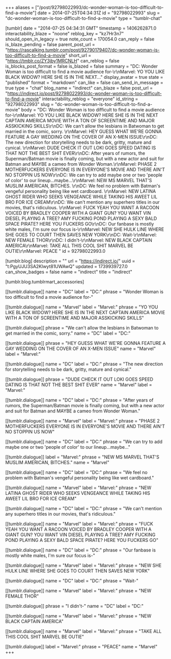 +++
aliases = ["/post/92798022993/dc-wonder-woman-is-too-difficult-to-find-a-movie"]
date = 2014-07-25T04:34:31Z
id = "92798022993"
slug = "dc-wonder-woman-is-too-difficult-to-find-a-movie"
type = "tumblr-chat"

[tumblr]
date = "2014-07-25 04:34:31 GMT"
timestamp = 1406262871.0
interactability_blaze = "noone"
reblog_key = "kz7Hr3n7"
should_open_in_legacy = true
note_count = 170054.0
can_reply = false
is_blaze_pending = false
parent_post_url = "https://rascalking.tumblr.com/post/92790179407/dc-wonder-woman-is-too-difficult-to-find-a-movie"
short_url = "https://tmblr.co/ZY3jby1MRCNLH"
can_reblog = false
is_blocks_post_format = false
is_blazed = false
summary = "DC: Wonder Woman is too difficult to find a movie audience for-\r\nMarvel: YO YOU LIKE BLACK WIDOW? HERE SHE IS IN THE NEXT..."
display_avatar = true
state = "published"
format = "markdown"
can_like = false
can_send_in_message = true
type = "chat"
blog_name = "indirect"
can_blaze = false
post_url = "https://indirect.io/post/92798022993/dc-wonder-woman-is-too-difficult-to-find-a-movie"
interactability_reblog = "everyone"
id_string = "92798022993"
slug = "dc-wonder-woman-is-too-difficult-to-find-a-movie"
body = "DC: Wonder Woman is too difficult to find a movie audience for-\r\nMarvel: YO YOU LIKE BLACK WIDOW? HERE SHE IS IN THE NEXT CAPTAIN AMERICA MOVIE WITH A TON OF SCREENTIME AND MAJOR ASSKICKING SKILLS\r\nDC: We can't allow the lesbians in Batwoman to get married in the comic, sorry. \r\nMarvel: HEY GUESS WHAT WE'RE GONNA FEATURE A GAY WEDDING ON THE COVER OF AN X-MEN ISSUE\r\nDC: The new direction for storytelling needs to be dark, gritty, mature and cynical. \r\nMarvel: DUDE CHECK IT OUT LOKI GOES SPEED DATING IS THAT NOT THE BEST SHIT EVER\r\nDC: After years of rumors, the Superman/Batman movie is finally coming, but with a new actor and suit for Batman and MAYBE a cameo from Wonder Woman.\r\nMarvel: PHASE 2 MOTHERFUCKERS EVERYONE IS IN EVERYONE'S MOVIE AND THERE AIN'T NO STOPPIN US NOW\r\nDC: We can try to add maybe one or two 'people of color' to our lineup...maybe...\r\nMarvel: NEW MS MARVEL THAT'S MUSLIM AMERICAN, BITCHES. \r\nDC: We feel no problem with Batman's vengeful personality being like wet cardboard. \r\nMarvel: NEW LATINA GHOST RIDER WHO SEEKS VENGEANCE WHILE TAKING HIS AWEET LIL BRO FOR ICE CREAM\r\nDC: We can't mention any superhero titles in our movies, that's ridiculous. \r\nMarvel: FUCK YEAH YOU WANT A RACOON VOICED BY BRADLEY COOPER WITH A GIANT GUN? YOU WANT VIN DIESEL PLAYING A TREE? AMY FUCKING POND PLAYING A SEXY BALD SPACE PIRATE? HERE YOU FUCKERS GO\r\nDC: Our fanbase is mostly white males, I'm sure our focus is-\r\nMarvel: NEW SHE HULK LINE WHERE SHE GOES TO COURT THEN SAVES NEW YORK\r\nDC: Wait-\r\nMarvel: NEW FEMALE THOR\r\nDC: I didn't-\r\nMarvel: NEW BLACK CAPTAIN AMERICA\r\nMarvel: TAKE ALL THIS COOL SHIT MARVEL BE OUTIE\r\nMarvel: PEACE "
id = 92798022993.0

[tumblr.blog]
description = ""
url = "https://indirect.io/"
uuid = "t:PgyUJU3SA2Klwyt81UWAwQ"
updated = 1739939727.0
can_show_badges = false
name = "indirect"
title = "indirect"

[tumblr.blog.tumblrmart_accessories]

[[tumblr.dialogue]]
name = "DC"
label = "DC:"
phrase = "Wonder Woman is too difficult to find a movie audience for-"

[[tumblr.dialogue]]
name = "Marvel"
label = "Marvel:"
phrase = "YO YOU LIKE BLACK WIDOW? HERE SHE IS IN THE NEXT CAPTAIN AMERICA MOVIE WITH A TON OF SCREENTIME AND MAJOR ASSKICKING SKILLS"

[[tumblr.dialogue]]
phrase = "We can't allow the lesbians in Batwoman to get married in the comic, sorry."
name = "DC"
label = "DC:"

[[tumblr.dialogue]]
phrase = "HEY GUESS WHAT WE'RE GONNA FEATURE A GAY WEDDING ON THE COVER OF AN X-MEN ISSUE"
name = "Marvel"
label = "Marvel:"

[[tumblr.dialogue]]
name = "DC"
label = "DC:"
phrase = "The new direction for storytelling needs to be dark, gritty, mature and cynical."

[[tumblr.dialogue]]
phrase = "DUDE CHECK IT OUT LOKI GOES SPEED DATING IS THAT NOT THE BEST SHIT EVER"
name = "Marvel"
label = "Marvel:"

[[tumblr.dialogue]]
name = "DC"
label = "DC:"
phrase = "After years of rumors, the Superman/Batman movie is finally coming, but with a new actor and suit for Batman and MAYBE a cameo from Wonder Woman."

[[tumblr.dialogue]]
name = "Marvel"
label = "Marvel:"
phrase = "PHASE 2 MOTHERFUCKERS EVERYONE IS IN EVERYONE'S MOVIE AND THERE AIN'T NO STOPPIN US NOW"

[[tumblr.dialogue]]
name = "DC"
label = "DC:"
phrase = "We can try to add maybe one or two 'people of color' to our lineup...maybe..."

[[tumblr.dialogue]]
label = "Marvel:"
phrase = "NEW MS MARVEL THAT'S MUSLIM AMERICAN, BITCHES."
name = "Marvel"

[[tumblr.dialogue]]
name = "DC"
label = "DC:"
phrase = "We feel no problem with Batman's vengeful personality being like wet cardboard."

[[tumblr.dialogue]]
name = "Marvel"
label = "Marvel:"
phrase = "NEW LATINA GHOST RIDER WHO SEEKS VENGEANCE WHILE TAKING HIS AWEET LIL BRO FOR ICE CREAM"

[[tumblr.dialogue]]
name = "DC"
label = "DC:"
phrase = "We can't mention any superhero titles in our movies, that's ridiculous."

[[tumblr.dialogue]]
name = "Marvel"
label = "Marvel:"
phrase = "FUCK YEAH YOU WANT A RACOON VOICED BY BRADLEY COOPER WITH A GIANT GUN? YOU WANT VIN DIESEL PLAYING A TREE? AMY FUCKING POND PLAYING A SEXY BALD SPACE PIRATE? HERE YOU FUCKERS GO"

[[tumblr.dialogue]]
name = "DC"
label = "DC:"
phrase = "Our fanbase is mostly white males, I'm sure our focus is-"

[[tumblr.dialogue]]
name = "Marvel"
label = "Marvel:"
phrase = "NEW SHE HULK LINE WHERE SHE GOES TO COURT THEN SAVES NEW YORK"

[[tumblr.dialogue]]
name = "DC"
label = "DC:"
phrase = "Wait-"

[[tumblr.dialogue]]
name = "Marvel"
label = "Marvel:"
phrase = "NEW FEMALE THOR"

[[tumblr.dialogue]]
phrase = "I didn't-"
name = "DC"
label = "DC:"

[[tumblr.dialogue]]
name = "Marvel"
label = "Marvel:"
phrase = "NEW BLACK CAPTAIN AMERICA"

[[tumblr.dialogue]]
name = "Marvel"
label = "Marvel:"
phrase = "TAKE ALL THIS COOL SHIT MARVEL BE OUTIE"

[[tumblr.dialogue]]
label = "Marvel:"
phrase = "PEACE"
name = "Marvel"
+++
